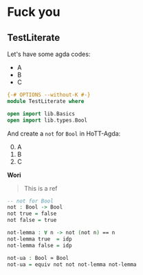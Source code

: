 # Fuck you

## TestLiterate

Let's have some agda codes:

+ A
+ B
+ C

```agda
{-# OPTIONS --without-K #-}
module TestLiterate where

open import lib.Basics
open import lib.types.Bool
```

And create a `not` for `Bool` in HoTT-Agda:

0. A
0. B
0. C

**Wori**

> This is a ref

```agda
-- not for Bool
not : Bool -> Bool
not true = false
not false = true

not-lemma : ∀ n -> not (not n) == n
not-lemma true  = idp
not-lemma false = idp

not-ua : Bool ≃ Bool
not-ua = equiv not not not-lemma not-lemma
```
